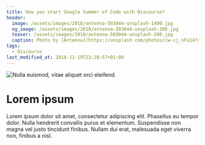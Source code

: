 ```yaml
---
title: How you start Google Summer of Code with Discourse?
header:
  image: /assets/images/2018/antenna-503044-unsplash-1400.jpg 
  og_image: /assets/images/2018/antenna-503044-unsplash-200.jpg
  teaser: /assets/images/2018/antenna-503044-unsplash-200.jpg
  caption: Photo by [Antenna](https://unsplash.com/photos/cw-cj_nFa14?utm_source=unsplash&utm_medium=referral&utm_content=creditCopyText) on [Unsplash](https://unsplash.com/search/photos/conference?utm_source=unsplash&utm_medium=referral&utm_content=creditCopyText)
tags:
  - Discourse
last_modified_at: 2018-11-19T23:28:57+01:00
---
```


![Nulla euismod, vitae aliquet orci eleifend.]($appres/images/night.jpg)

# Lorem ipsum

Lorem ipsum dolor sit amet, consectetur adipiscing elit. Phasellus eu tempor dolor. Nulla hendrerit convallis purus et elementum. Suspendisse non magna vel justo tincidunt finibus. Nullam dui erat, malesuada eget viverra non, finibus a nisl.